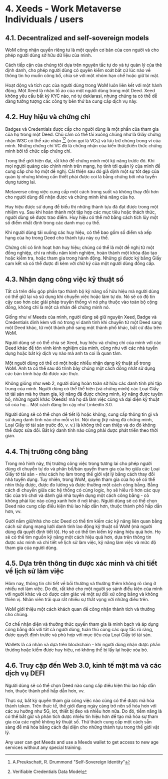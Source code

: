 # 4. Xeeds - Work Metaverse Individuals / users

## 4.1. Decentralized and self-sovereign models

WoM công nhận quyền riêng tư là một quyền cơ bản của con người và cho phép người dùng sở hữu dữ liệu của mình.

Cách tiếp cận của chúng tôi dựa trên nguyên tắc tự do và tự quản lý của thẻ định danh, cho phép người dùng có quyền kiểm soát bất cứ lúc nào về thông tin họ muốn công bố, chia sẻ với một nhóm hạn chế hoặc giữ bí mật.

Hoạt động và tích cực của người dùng trong WoM luôn liên kết với một hành động. Một Xeed là nhân tố ảo của một người dùng trong một Deed. Xeed không yêu cầu bất kỳ KYC nào, nó tự deklarasi, nhưng chúng ta có thể dễ dàng tưởng tượng các công ty bên thứ ba cung cấp dịch vụ này.

## 4.2. Huy hiệu và chứng chỉ

Badges và Credentials được cấp cho người dùng là một phần của tham gia của họ trong một Deed. Chủ cấm có thể tải xuống chúng như là Giấy chứng nhận W3C có thể xác nhận [^7][^8] (còn gọi là VCs) và lưu trữ chúng trong ví của mình. Những chứng chỉ VC đó là chứng nhận của kiến thức/kiến thức chứng minh bởi tổ chức cấp chứng chỉ.

Trong thế giới hiện đại, rất khó để chứng minh một kỹ năng trước đó. Khi mọi người quảng cáo chính mình trên mạng, họ tính tới quản lý của mình để cung cấp cho họ một đề nghị. Cải thiện sau đó giả định một sự tốt đẹp của quản lý nhưng không cần thiết phải được coi là bằng chứng bởi nhà tuyển dụng tương lai.

Metaverse công việc cung cấp một cách trong suốt và không thay đổi hơn cho người dùng để nhận được và chứng minh khả năng của họ.

Huy hiệu được sử dụng để biểu thị những thành tựu đã đạt được trong một nhiệm vụ. Sau khi hoàn thành một tập hợp các mục tiêu hoặc thách thức, người dùng sẽ được trao điểm. Huy hiệu có thể mở bằng cách tích lũy một số điểm nhất định trong các danh mục cụ thể.

Khi người dùng tải xuống các huy hiệu, có thể bao gồm số điểm và xếp hạng của họ trong Deed cho thành tựu này cụ thể.

Chứng chỉ có linh hoạt hơn huy hiệu; chúng có thể là một đề nghị từ một đồng nghiệp, chỉ ra nhiều năm kinh nghiệm, hoàn thành một khóa đào tạo hoặc kiểm tra, hoặc tham gia trong hành động. Những gì được ký bằng Giấy cam kết và có thể được đi kèm với chữ ký của một người dùng đồng cấp.

## 4.3. Nhận dạng công việc kỹ thuật số

Tất cả trên đều góp phần tạo thành bộ kỹ năng số hữu hiệu mà người dùng có thể giữ lại và sử dụng khi chuyển việc hoặc làm tự do. Nó sẽ có độ tin cậy cao hơn các giải pháp truyền thống vì nó phụ thuộc vào toàn bộ cộng đồng, không chỉ là một cá nhân để chứng minh nó.

Giống như ví Meeds của mình, người dùng sẽ giữ nguyên Xeed, Badge và Credentials đính kèm với nó trong ví danh tính khi chuyển từ một Deed sang một Deed khác, từ một thành phố sang một thành phố khác, bất cứ đâu trên WoM.

Người dùng sẽ có thể chia sẻ Xeed, huy hiệu và chứng chỉ của mình với các Deed khác để tôn vinh kinh nghiệm của mình, cũng như với các nhà tuyển dụng hoặc bất kỳ dịch vụ nào mà anh ta coi là quan tâm.

Một người dùng có thể có một hoặc nhiều nhận dạng kỹ thuật số trong WoM. Anh ta có thể sau đó trình bày chúng một cách đồng nhất sử dụng các bản trình bày đã được xác thực.

Không giống như web 2, người dùng hoàn toàn sở hữu các danh tính phi tập trung của mình. Người dùng có thể thể hiện (và chứng minh) các Loại Giấy tờ tài sản mà họ tham gia, kỹ năng đã được chứng minh, kỹ năng được tuyên bố, những người khác (Xeeds) mà họ đã làm việc cùng và đại diện kỹ thuật số của họ... Một cách đáng tin cậy như LinkedIn 3.0.

Người dùng sẽ có thể chọn để tiết lộ hoặc không, cung cấp thông tin gì và sử dụng danh tính nào cho mỗi vị trí. Nội dung (kỹ năng đã chứng minh, Loại Giấy tờ tài sản trước đó, v. v.) là không thể can thiệp và do đó không thể được sửa đổi. Bất kỳ danh tính nào cũng phải được phát triển theo thời gian.

## 4.4. Thị trường công bằng

Trong mô hình này, thị trường công việc trong tương lai cho phép người dùng di chuyển tự do và phân bổ/bán quyền tham gia của họ giữa các Loại Giấy tờ tài sản - như cách họ làm trong thế giới vật lý bằng cách thay đổi nhà tuyển dụng. Tuy nhiên, trong WoM, quyền tham gia của họ sẽ có thể nhìn thấy được, được đo lường và được thưởng một cách công bằng. Bằng cách di chuyển giữa các hệ thống có cùng logic, họ sẽ hiểu rõ hơn các quy tắc của trò chơi và đánh giá nhà tuyển dụng một cách công bằng - cỏ không phải lúc nào cũng xanh hơn ở nơi khác. Người dùng sẽ có thể chọn Deed nào cung cấp điều kiện thù lao hấp dẫn hơn, thuộc thành phố hấp dẫn hơn, vv.

Gười nắm giữ/nhà cho các Deed có thể tìm kiếm các kỹ năng liên quan bằng cách sử dụng mạng lưới danh tính lao động kỹ thuật số WoM (mà người dùng đã quyết định tiết lộ). Họ sẽ có thể tìm kiếm kỹ năng hiệu quả hơn. Họ sẽ có thể tìm nguồn kỹ năng một cách hiệu quả hơn, dựa trên thông tin được xác minh và chi tiết về lịch sử làm việc, kỹ năng làm việc và mức độ tham gia của người dùng.

## 4.5. Dựa trên thông tin được xác minh và chi tiết về lịch sử làm việc

Hôm nay, thông tin chi tiết về bồi thường và thưởng thêm không rõ ràng ở nhiều nơi làm việc. Do đó, rất khó cho một người so sánh điều kiện của mình với người khác và có được cảm giác về một sự đối xử công bằng và không thiên vị. Nhân viên trải qua rất nhiều sự thất vọng với những điều trên.

WoM giới thiệu một cách khách quan để công nhận thành tích và thưởng cho chúng.

Cơ chế nhận diện và thưởng thức quyền tham gia là minh bạch và áp dụng công bằng đối với tất cả người dùng, tuân thủ cùng các quy tắc rõ ràng, được quyết định trước và phù hợp với mục tiêu của Loại Giấy tờ tài sản.

Wallets là cá nhân và dựa trên blockchain - khi người dùng nhận được phần thưởng hoặc kiếm được huy hiệu, nó không thể bị lấy lại hoặc xóa bỏ.

## 4.6. Truy cập đến Web 3.0, kinh tế mật mã và các dịch vụ DEFI

Người dùng sẽ có thể chọn Deed nào cung cấp điều kiện thù lao hấp dẫn hơn, thuộc thành phố hấp dẫn hơn, vv.

Thực sự, bất kỳ quyền tham gia công việc nào cũng có thể được mã hóa thành token. Trên thực tế, thế giới đang ngày càng trở nên số hóa hơn với các xu hướng như 5G, iot, thiết bị đeo và nhiều hơn nữa. Do đó, tiềm năng là có thể bắt giữ và phân tích được nhiều tín hiệu hơn để tạo mã hóa sự tham gia của các nghề không kỹ thuật số. Thử thách cung cấp một cách sẵn sàng để mã hóa bằng cách đại diện cho những thành tựu trong thế giới vật lý.

Any user can get Meeds and use a Meeds wallet to get access to new age services without any special training.

[^7]: A.Preukschatt, R. Drummond "Self-Sovereign Identity"
[^8]: Verifiable Credentials Data Model
